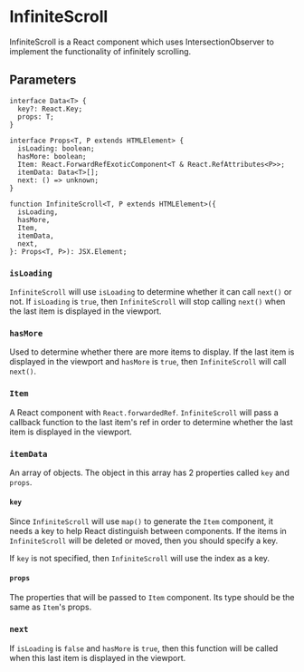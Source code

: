 ---
---

# InfiniteScroll

InfiniteScroll is a React component which uses IntersectionObserver to implement the functionality of infinitely scrolling.

## Parameters

```tsx
interface Data<T> {
  key?: React.Key;
  props: T;
}

interface Props<T, P extends HTMLElement> {
  isLoading: boolean;
  hasMore: boolean;
  Item: React.ForwardRefExoticComponent<T & React.RefAttributes<P>>;
  itemData: Data<T>[];
  next: () => unknown;
}

function InfiniteScroll<T, P extends HTMLElement>({
  isLoading,
  hasMore,
  Item,
  itemData,
  next,
}: Props<T, P>): JSX.Element;
```

### `isLoading`

`InfiniteScroll` will use `isLoading` to determine whether it can call `next()` or not. If `isLoading` is `true`, then `InfiniteScroll` will stop calling `next()` when the last item is displayed in the viewport.

### `hasMore`

Used to determine whether there are more items to display. If the last item is displayed in the viewport and `hasMore` is `true`, then `InfiniteScroll` will call `next()`.

### `Item`

A React component with `React.forwardedRef`. `InfiniteScroll` will pass a callback function to the last item's ref in order to determine whether the last item is displayed in the viewport.

### `itemData`

An array of objects. The object in this array has 2 properties called `key` and `props`.

#### `key`

Since `InfiniteScroll` will use `map()` to generate the `Item` component, it needs a key to help React distinguish between components. If the items in `InfiniteScroll` will be deleted or moved, then you should specify a key.

If `key` is not specified, then `InfiniteScroll` will use the index as a key.

#### `props`

The properties that will be passed to `Item` component. Its type should be the same as `Item`'s props.

### `next`

If `isLoading` is `false` and `hasMore` is `true`, then this function will be called when this last item is displayed in the viewport.
